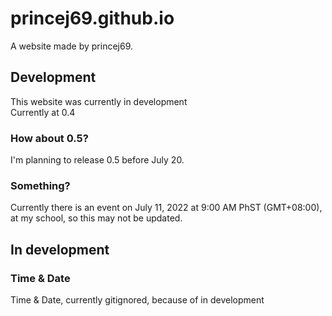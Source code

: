 # princej69.github.io
A website made by princej69.

## Development
This website was currently in development
<br>
Currently at 0.4

### How about 0.5?
I'm planning to release 0.5 before July 20.

### Something?
Currently there is an event on July 11, 2022 at 9:00 AM PhST (GMT+08:00), at my school, so this may not be updated.

## In development
### Time & Date
Time & Date, currently gitignored, because of in development